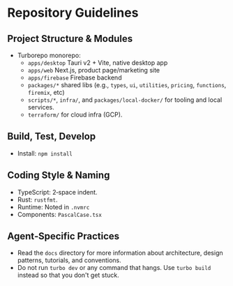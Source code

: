 # Repository Guidelines

## Project Structure & Modules
- Turborepo monorepo:
  - `apps/desktop` Tauri v2 + Vite, native desktop app
  - `apps/web` Next.js, product page/marketing site
  - `apps/firebase` Firebase backend
  - `packages/*` shared libs (e.g., `types`, `ui`, `utilities`, `pricing`, `functions`, `firemix`, etc)
  - `scripts/*`, `infra/`, and `packages/local-docker/` for tooling and local services.
  - `terraform/` for cloud infra (GCP).

## Build, Test, Develop
- Install: `npm install`

## Coding Style & Naming
- TypeScript: 2‑space indent.
- Rust: `rustfmt`.
- Runtime: Noted in `.nvmrc`
- Components: `PascalCase.tsx`

## Agent‑Specific Practices
- Read the `docs` directory for more information about architecture, design patterns, tutorials, and conventions.
- Do not run `turbo dev` or any command that hangs. Use `turbo build` instead so that you don't get stuck.
